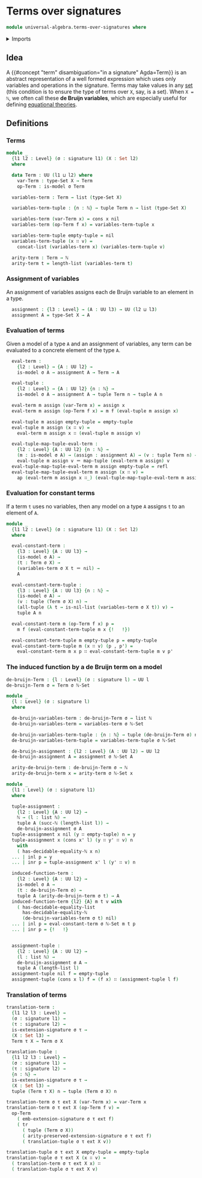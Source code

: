 # Terms over signatures

```agda
module universal-algebra.terms-over-signatures where
```

<details><summary>Imports</summary>

```agda
open import elementary-number-theory.equality-natural-numbers
open import elementary-number-theory.natural-numbers

open import foundation.action-on-identifications-functions
open import foundation.coproduct-types
open import foundation.dependent-pair-types
open import foundation.identity-types
open import foundation.transport-along-identifications
open import foundation.unit-type
open import foundation.universe-levels

open import foundation-core.sets

open import lists.concatenation-lists
open import lists.functoriality-tuples
open import lists.lists
open import lists.lists-discrete-types
open import lists.tuples

open import universal-algebra.models-of-signatures
open import universal-algebra.signatures
```

</details>

## Idea

A {{#concept "term" disambiguation="in a signature" Agda=Term}} is an abstract
representation of a well formed expression which uses only variables and
operations in the signature. Terms may take values in any
[set](foundation-core.sets.md) (this condition is to ensure the type of terms
over `X`, say, is a set). When `X = ℕ`, we often call these **de Bruijn
variables**, which are especially useful for defining
[equational theories](universal-algebra.algebraic-theories.md).

## Definitions

### Terms

```agda
module _
  {l1 l2 : Level} (σ : signature l1) (X : Set l2)
  where

  data Term : UU (l1 ⊔ l2) where
    var-Term : type-Set X → Term
    op-Term : is-model σ Term

  variables-term : Term → list (type-Set X)

  variables-term-tuple : {n : ℕ} → tuple Term n → list (type-Set X)

  variables-term (var-Term x) = cons x nil
  variables-term (op-Term f x) = variables-term-tuple x

  variables-term-tuple empty-tuple = nil
  variables-term-tuple (x ∷ v) =
    concat-list (variables-term x) (variables-term-tuple v)

  arity-term : Term → ℕ
  arity-term t = length-list (variables-term t)
```

### Assignment of variables

An assignment of variables assigns each de Bruijn variable to an element in a
type.

```agda
  assignment : {l3 : Level} → (A : UU l3) → UU (l2 ⊔ l3)
  assignment A = type-Set X → A
```

### Evaluation of terms

Given a model of a type `A` and an assignment of variables, any term can be
evaluated to a concrete element of the type `A`.

```agda
  eval-term :
    {l2 : Level} → {A : UU l2} →
    is-model σ A → assignment A → Term → A

  eval-tuple :
    {l2 : Level} → {A : UU l2} {n : ℕ} →
    is-model σ A → assignment A → tuple Term n → tuple A n

  eval-term m assign (var-Term x) = assign x
  eval-term m assign (op-Term f x) = m f (eval-tuple m assign x)

  eval-tuple m assign empty-tuple = empty-tuple
  eval-tuple m assign (x ∷ v) =
    eval-term m assign x ∷ (eval-tuple m assign v)

  eval-tuple-map-tuple-eval-term :
    {l2 : Level} {A : UU l2} {n : ℕ} →
    (m : is-model σ A) → (assign : assignment A) → (v : tuple Term n) →
    eval-tuple m assign v ＝ map-tuple (eval-term m assign) v
  eval-tuple-map-tuple-eval-term m assign empty-tuple = refl
  eval-tuple-map-tuple-eval-term m assign (x ∷ v) =
    ap (eval-term m assign x ∷_) (eval-tuple-map-tuple-eval-term m assign v)
```

### Evaluation for constant terms

If a term `t` uses no variables, then any model on a type `A` assigns `t` to an
element of `A`.

```agda
module _
  {l1 l2 : Level} (σ : signature l1) (X : Set l2)
  where

  eval-constant-term :
    {l3 : Level} {A : UU l3} →
    (is-model σ A) →
    (t : Term σ X) →
    (variables-term σ X t ＝ nil) →
    A

  eval-constant-term-tuple :
    {l3 : Level} {A : UU l3} {n : ℕ} →
    (is-model σ A) →
    (v : tuple (Term σ X) n) →
    (all-tuple (λ t → is-nil-list (variables-term σ X t)) v) →
    tuple A n

  eval-constant-term m (op-Term f x) p =
    m f (eval-constant-term-tuple m x {!   !})

  eval-constant-term-tuple m empty-tuple p = empty-tuple
  eval-constant-term-tuple m (x ∷ v) (p , p') =
    eval-constant-term m x p ∷ eval-constant-term-tuple m v p'
```

### The induced function by a de Bruijn term on a model

```agda
de-bruijn-Term : {l : Level} (σ : signature l) → UU l
de-bruijn-Term σ = Term σ ℕ-Set

module _
  {l : Level} (σ : signature l)
  where

  de-bruijn-variables-term : de-bruijn-Term σ → list ℕ
  de-bruijn-variables-term = variables-term σ ℕ-Set

  de-bruijn-variables-term-tuple : {n : ℕ} → tuple (de-bruijn-Term σ) n → list ℕ
  de-bruijn-variables-term-tuple = variables-term-tuple σ ℕ-Set

  de-bruijn-assignment : {l2 : Level} (A : UU l2) → UU l2
  de-bruijn-assignment A = assignment σ ℕ-Set A

  arity-de-bruijn-term : de-bruijn-Term σ → ℕ
  arity-de-bruijn-term x = arity-term σ ℕ-Set x

module _
  {l1 : Level} (σ : signature l1)
  where

  tuple-assignment :
    {l2 : Level} {A : UU l2} →
    ℕ → (l : list ℕ) →
    tuple A (succ-ℕ (length-list l)) →
    de-bruijn-assignment σ A
  tuple-assignment x nil (y ∷ empty-tuple) n = y
  tuple-assignment x (cons x' l) (y ∷ y' ∷ v) n
    with
    ( has-decidable-equality-ℕ x n)
  ... | inl p = y
  ... | inr p = tuple-assignment x' l (y' ∷ v) n

  induced-function-term :
    {l2 : Level} {A : UU l2} →
    is-model σ A →
    (t : de-bruijn-Term σ) →
    tuple A (arity-de-bruijn-term σ t) → A
  induced-function-term {l2} {A} m t v with
    ( has-decidable-equality-list
      has-decidable-equality-ℕ
      (de-bruijn-variables-term σ t) nil)
  ... | inl p = eval-constant-term σ ℕ-Set m t p
  ... | inr p = {!   !}


  assignment-tuple :
    {l2 : Level} {A : UU l2} →
    (l : list ℕ) →
    de-bruijn-assignment σ A →
    tuple A (length-list l)
  assignment-tuple nil f = empty-tuple
  assignment-tuple (cons x l) f = (f x) ∷ (assignment-tuple l f)
```

### Translation of terms

```agda
translation-term :
  {l1 l2 l3 : Level} →
  (σ : signature l1) →
  (τ : signature l2) →
  is-extension-signature σ τ →
  (X : Set l3) →
  Term τ X → Term σ X

translation-tuple :
  {l1 l2 l3 : Level} →
  (σ : signature l1) →
  (τ : signature l2) →
  {n : ℕ} →
  is-extension-signature σ τ →
  (X : Set l3) →
  tuple (Term τ X) n → tuple (Term σ X) n

translation-term σ τ ext X (var-Term x) = var-Term x
translation-term σ τ ext X (op-Term f v) =
  op-Term
    ( emb-extension-signature σ τ ext f)
    ( tr
      ( tuple (Term σ X))
      ( arity-preserved-extension-signature σ τ ext f)
      ( translation-tuple σ τ ext X v))

translation-tuple σ τ ext X empty-tuple = empty-tuple
translation-tuple σ τ ext X (x ∷ v) =
  ( translation-term σ τ ext X x) ∷
  ( translation-tuple σ τ ext X v)
```
